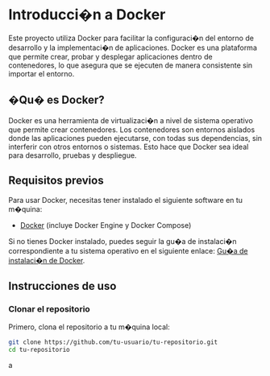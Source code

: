 # Introducci�n a Docker

Este proyecto utiliza Docker para facilitar la configuraci�n del entorno de desarrollo y la implementaci�n de aplicaciones. Docker es una plataforma que permite crear, probar y desplegar aplicaciones dentro de contenedores, lo que asegura que se ejecuten de manera consistente sin importar el entorno.

## �Qu� es Docker?

Docker es una herramienta de virtualizaci�n a nivel de sistema operativo que permite crear contenedores. Los contenedores son entornos aislados donde las aplicaciones pueden ejecutarse, con todas sus dependencias, sin interferir con otros entornos o sistemas. Esto hace que Docker sea ideal para desarrollo, pruebas y despliegue.

## Requisitos previos

Para usar Docker, necesitas tener instalado el siguiente software en tu m�quina:

- [Docker](https://www.docker.com/get-started) (incluye Docker Engine y Docker Compose)

Si no tienes Docker instalado, puedes seguir la gu�a de instalaci�n correspondiente a tu sistema operativo en el siguiente enlace: [Gu�a de instalaci�n de Docker](https://docs.docker.com/get-docker/).

## Instrucciones de uso

### Clonar el repositorio

Primero, clona el repositorio a tu m�quina local:

```bash
git clone https://github.com/tu-usuario/tu-repositorio.git
cd tu-repositorio

```

a
